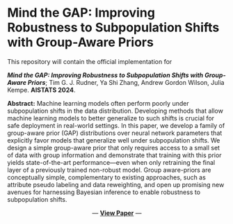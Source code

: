 # Mind the GAP: Improving Robustness to Subpopulation Shifts with Group-Aware Priors

This repository will contain the official implementation for

**_Mind the GAP: Improving Robustness to Subpopulation Shifts with Group-Aware Priors_**; Tim G. J. Rudner, Ya Shi Zhang, Andrew Gordon Wilson, Julia Kempe. **AISTATS 2024**.

**Abstract:** Machine learning models often perform poorly under subpopulation shifts in the data distribution. Developing methods that allow machine learning models to better generalize to such shifts is crucial for safe deployment in real-world settings. In this paper, we develop a family of group-aware prior (GAP) distributions over neural network parameters that explicitly favor models that generalize well under subpopulation shifts. We design a simple group-aware prior that only requires access to a small set of data with group information and demonstrate that training with this prior yields state-of-the-art performance—even when only retraining the final layer of a previously trained non-robust model. Group aware-priors are conceptually simple, complementary to existing approaches, such as attribute pseudo labeling and data reweighting, and open up promising new avenues for harnessing Bayesian inference to enable robustness to subpopulation shifts.

<p align="center">
  &#151; <a href="https://timrudner.com/gap"><b>View Paper</b></a> &#151;
</p>
